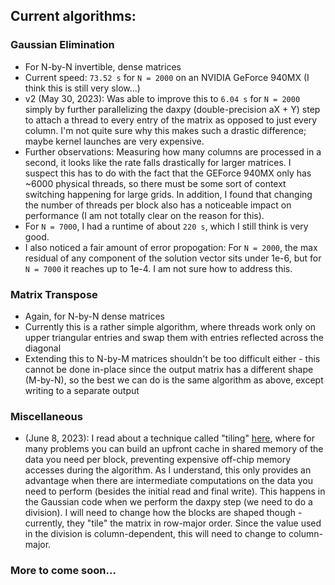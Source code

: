 ## Current algorithms:
### Gaussian Elimination
* For N-by-N invertible, dense matrices
* Current speed: `73.52 s` for `N = 2000` on an NVIDIA GeForce 940MX (I think this is still very slow...)
* v2 (May 30, 2023): Was able to improve this to `6.04 s` for `N = 2000` simply by further parallelizing the daxpy (double-precision aX + Y) step to attach a thread to every entry of the matrix as opposed to just every column. I'm not quite sure why this makes such a drastic difference; maybe kernel launches are very expensive.
* Further observations: Measuring how many columns are processed in a second, it looks like the rate falls drastically for larger matrices. I suspect this has to do with the fact that the GEForce 940MX only has ~6000 physical threads, so there must be some sort of context switching happening for large grids. In addition, I found that changing the number of threads per block also has a noticeable impact on performance (I am not totally clear on the reason for this). 
* For `N = 7000`, I had a runtime of about `220 s`, which I still think is very good.
* I also noticed a fair amount of error propogation: For `N = 2000`, the max residual of any component of the solution vector sits under 1e-6, but for `N = 7000` it reaches up to 1e-4. I am not sure how to address this.
### Matrix Transpose
* Again, for N-by-N dense matrices
* Currently this is a rather simple algorithm, where threads work only on upper triangular entries and swap them with entries reflected across the diagonal
* Extending this to N-by-M matrices shouldn't be too difficult either - this cannot be done in-place since the output matrix has a different shape (M-by-N), so the best we can do is the same algorithm as above, except writing to a separate output
### Miscellaneous
* (June 8, 2023): I read about a technique called "tiling" [here](https://penny-xu.github.io/blog/tiled-matrix-multiplication), where for many problems you can build an upfront cache in shared memory of the data you need per block, preventing expensive off-chip memory accesses during the algorithm. As I understand, this only provides an advantage when there are intermediate computations on the data you need to perform (besides the initial read and final write). This happens in the Gaussian code when we perform the daxpy step (we need to do a division). I will need to change how the blocks are shaped though - currently, they "tile" the matrix in row-major order. Since the value used in the division is column-dependent, this will need to change to column-major. 
### More to come soon...

